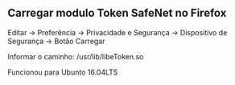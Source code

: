 ## Carregar modulo Token SafeNet no Firefox
Editar -> Preferência -> Privacidade e Segurança -> Dispositivo de Segurança -> Botão Carregar

Informar o caminho:
/usr/lib/libeToken.so

Funcionou para Ubunto 16.04LTS
